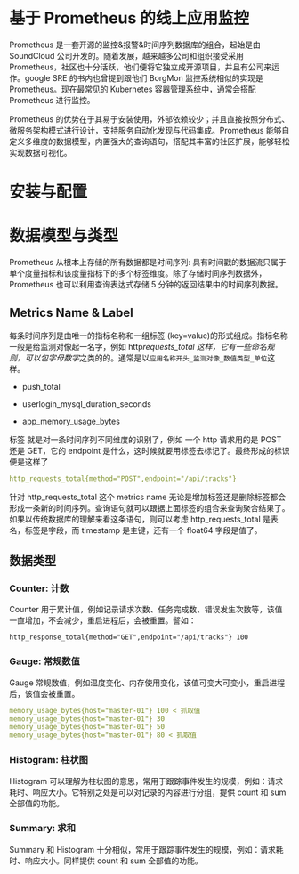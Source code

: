 # 基于 Prometheus 的线上应用监控

Prometheus 是一套开源的监控&报警&时间序列数据库的组合，起始是由 SoundCloud 公司开发的。随着发展，越来越多公司和组织接受采用 Prometheus，社区也十分活跃，他们便将它独立成开源项目，并且有公司来运作。google SRE 的书内也曾提到跟他们 BorgMon 监控系统相似的实现是 Prometheus。现在最常见的 Kubernetes 容器管理系统中，通常会搭配 Prometheus 进行监控。

Prometheus 的优势在于其易于安装使用，外部依赖较少；并且直接按照分布式、微服务架构模式进行设计，支持服务自动化发现与代码集成。Prometheus 能够自定义多维度的数据模型，内置强大的查询语句，搭配其丰富的社区扩展，能够轻松实现数据可视化。

# 安装与配置

# 数据模型与类型

Prometheus 从根本上存储的所有数据都是时间序列: 具有时间戳的数据流只属于单个度量指标和该度量指标下的多个标签维度。除了存储时间序列数据外，Prometheus 也可以利用查询表达式存储 5 分钟的返回结果中的时间序列数据。

## Metrics Name & Label

每条时间序列是由唯一的指标名称和一组标签 (key=value)的形式组成。指标名称 一般是给监测对像起一名字，例如 http*requests_total 这样，它有一些命名规则，可以包字母数字*之类的的。通常是以`应用名称开头_监测对像_数值类型_单位`这样。

* push_total

* userlogin_mysql_duration_seconds

* app_memory_usage_bytes

标签 就是对一条时间序列不同维度的识别了，例如 一个 http 请求用的是 POST 还是 GET，它的 endpoint 是什么，这时候就要用标签去标记了。最终形成的标识便是这样了

```yaml
http_requests_total{method="POST",endpoint="/api/tracks"}
```

针对 http_requests_total 这个 metrics name 无论是增加标签还是删除标签都会形成一条新的时间序列。查询语句就可以跟据上面标签的组合来查询聚合结果了。如果以传统数据库的理解来看这条语句，则可以考虑 http_requests_total 是表名，标签是字段，而 timestamp 是主键，还有一个 float64 字段是值了。

## 数据类型

### Counter: 计数

Counter 用于累计值，例如记录请求次数、任务完成数、错误发生次数等，该值一直增加，不会减少，重启进程后，会被重置。譬如：

```
http_response_total{method="GET",endpoint="/api/tracks"} 100
```

### Gauge: 常规数值

Gauge 常规数值，例如温度变化、内存使用变化，该值可变大可变小，重启进程后，该值会被重置。

```yaml
memory_usage_bytes{host="master-01"} 100 < 抓取值
memory_usage_bytes{host="master-01"} 30
memory_usage_bytes{host="master-01"} 50
memory_usage_bytes{host="master-01"} 80 < 抓取值
```

### Histogram: 柱状图

Histogram 可以理解为柱状图的意思，常用于跟踪事件发生的规模，例如：请求耗时、响应大小。它特别之处是可以对记录的内容进行分组，提供 count 和 sum 全部值的功能。

### Summary: 求和

Summary 和 Histogram 十分相似，常用于跟踪事件发生的规模，例如：请求耗时、响应大小。同样提供 count 和 sum 全部值的功能。
